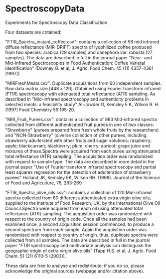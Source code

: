 # SpectroscopyData
Experiments for Spectroscopy Data Classification

Four datasets are cotained:

"FTIR_Spectra_instant_coffee.csv":
contains a collection of 56 mid infrared diffuse reflectance (MIR-DRIFT) spectra of lyophilized coffee produced from two species: arabica (29 samples) and canephora var. robusta (27 samples).
The data are described in full in the journal paper "Near- and Mid-Infrared Spectroscopies in Food Authentication: Coffee Varietal Identification" (Downey G. et al, J. Agric. Food Chem. 45 (11) 4357-4361 (1997)).

"MIRFreshMeats.csv":
Duplicate acquisitions from 60 independent samples. Raw data matrix size [448 x 120]. Obtained using Fourier transform infrared (FTIR) spectroscopy with attenuated total reflectance (ATR) sampling. As described in "Mid-infrared spectroscopy and authenticity problems in selected meats: a feasibility study" Al-Jowder O, Kemsley E K, Wilson R. H.(1997) Food Chemistry 59 195-20.

"MIR_Fruit_Purees.csv":
contains a collection of 983 Mid-infrared spectra collected from different authenticated fruit purees in one of two classes: "Strawberry" (purees prepared from fresh whole fruits by the researchers) and "NON-Strawberry" (diverse collection of other purees, including: strawberry adulterated with other fruits and sugar solutions; raspberry; apple; blackcurrant; blackberry; plum; cherry; apricot; grape juice and mixtures of these.Spectra were acquired from each puree using attenuated total reflectance (ATR) sampling.  The acquisition order was randomized with respect to sample type. 
The data are described in more detail in the journal paper "Use of Fourier transform infrared spectroscopy and partial least squares regression for the detection of adulteration of strawberry purees" Holland JK, Kemsley EK, Wilson RH. (1998). Journal of the Science of Food and Agriculture, 76, 263-269

"FTIR_Spectra_olive_oils.csv":
contains a collection of 120 Mid-infrared spectra collected from 60 different authenticated extra virgin olive oils, supplied to the Institute of Food Research, UK, by the International Olive Oil Council.Spectra were acquired from each oil using attenuated total reflectance (ATR) sampling.  The acquisition order was randomized with respect to the country of origin code. Once all the samples had been examined once, a second acquisition session commenced, to produce a second spectrum from each sample.  Again the acquisition order was randomized with respect to country of origin.  thus, duplicate spectra were collected from all samples. 
The data are described in full in the journal paper "FTIR spectroscopy and multivariate analysis can distinguish the geographic origin of extra virgin olive oils" (Tapp H.S. et al, J. Agric. Food Chem. 51 (21) 6110-5 (2003)).

These data are free to analyse and redistribute; if you do so, please acknowledge the original sources (webpage and/or citation above).
